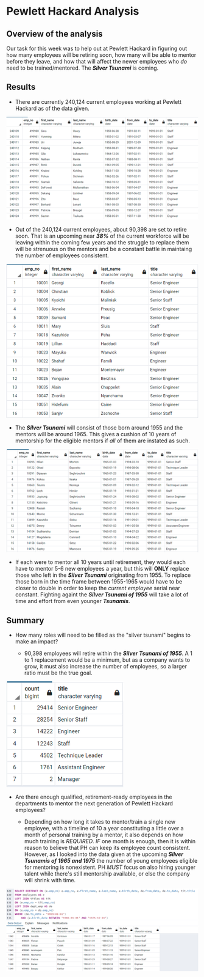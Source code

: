 # Pewlett Hackard Analysis

## Overview of the analysis
Our task for this week was to help out at Pewlett Hackard in figuring out how many employees will be retiring soon, how many will be able to mentor before they leave, and how that will affect the newer employees who *do* need to be trained/mentored. The __*Silver Tsunami*__ is coming.

## Results
* There are currently 240,124 current employees working at Pewlett Hackard as of the data given. 

![Current Employees](Pewlett-Hackard-Analysis/Write-Up_Resources/current_employees.png)

* Out of the 240,124 current employees, about 90,398 are set to retire soon. That is an upcoming near __*38%*__ of the current workforce will be leaving within the coming few years and the struggle to replace them will be strenuous on the mentors and be a constant battle in maintaing the number of employees consistent.

![Retiring Employees](Pewlett-Hackard-Analysis/Write-Up_Resources/unique_titles_table.png)

* The __*Silver Tsunami*__ will consist of those born around 1955 and the mentors will be around 1965. This gives a cushion of 10 years of mentorship for the eligible mentors if *all* of them are instated as such.

![Mentor Eligibility](Pewlett-Hackard-Analysis/Write-Up_Resources/mentor_eligibility_table.png)

* If each were to mentor all 10 years until retirement, they would each have to mentor 5-6 new employees a year, but this will __ONLY__ replace those who left in the __*Silver Tsunami*__ originating from 1955. To replace those born in the time frame between 1955-1965 would have to be closer to double in order to keep the *current employee* serial near constant. Fighting againt the __*Silver Tsunami of 1955*__ will take a lot of time and effort from even younger __*Tsunamis*__.

## Summary
   * How many roles will need to be filled as the "silver tsunami" begins to make an impact? 
         
        * 90,398 employees will retire within the __*Silver Tsunami of 1955*__. A 1 to 1 replacement would be a minimum, but as a company wants to grow, it must also increase the number of employees, so a larger ratio must be the true goal.

![Count of Retiring Employees](Pewlett-Hackard-Analysis/Write-Up_Resources/retirement_titles_table.png)

   * Are there enough qualified, retirement-ready employees in the departments to mentor the next generation of Pewlett Hackard employees?
         
        * Depending on how long it takes to mentor/train a single new employee, with a timeline of 10 a year constituting a little over a month of personal training by a mentor, it also depends on how much training is *REQUIRED*. *IF* one month is enough, then it is within reason to believe that PH can keep its employee count consistent. However, as I looked into the data given at the upcoming __*Silver Tsunamis of 1965 and 1975*__ the number of young employees eligible for mentoring is nonexistent. PH *MUST* focus on also hiring younger talent while there's still mentorship available, or else the company will shrink with time.

![Youth Needed](Pewlett-Hackard-Analysis/Write-Up_Resources/younger_tsunami.png)
